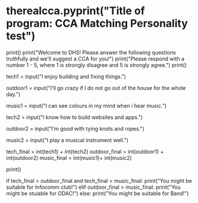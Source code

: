 # therealcca.pyprint("Title of program: CCA Matching Personality test")
print()
print("Welcome to DHS! Please answer the following questions truthfully and we'll suggest a CCA for you!")
print("Please respond with a number 1 - 5, where 1 is strongly disagree and 5 is strongly agree.")
print()

tech1 = input("I enjoy building and fixing things.")

outdoor1 = input("I'll go crazy if I do not go out of the house for the whole day.")

music1 = input("I can see colours in my mind when i hear music.")

tech2 = input("I know how to build websites and apps.")

outdoor2 = input("I'm good with tying knots and ropes.")

music2 = input("I play a musical instrument well.")


tech_final = int(tech1) + int(tech2)
outdoor_final = int(outdoor1) + int(outdoor2)
music_final = int(music1)+ int(music2)

print()

if tech_final > outdoor_final and tech_final > music_final:
  print("You might be suitable for Infocomm club!")
elif outdoor_final > music_final:
  print("You might be stuiable for ODAC!")
else:
  print("You might be suitable for Band!")

  

